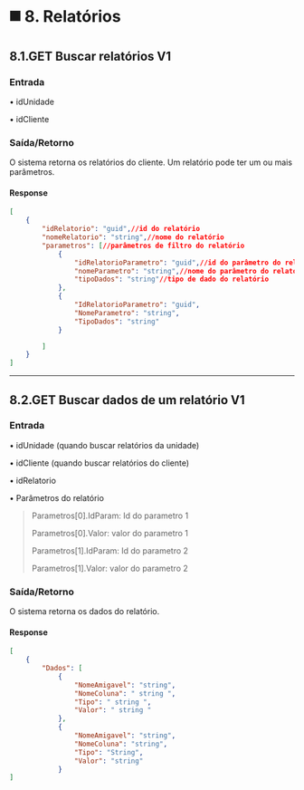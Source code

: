 # ◼️ 8. Relatórios

## 8.1.**GET** Buscar relatórios V1

### Entrada

• idUnidade

• idCliente

### Saída/Retorno

O sistema retorna os relatórios do cliente. Um relatório pode ter um ou mais parâmetros.

#### Response

```json
[
    {
        "idRelatorio": "guid",//id do relatório
        "nomeRelatorio": "string",//nome do relatório
        "parametros": [//parâmetros de filtro do relatório
            {
                "idRelatorioParametro": "guid",//id do parâmetro do relatório
                "nomeParametro": "string",//nome do parâmetro do relatório
                "tipoDados": "string"//tipo de dado do relatório            
            },
            {
                "IdRelatorioParametro": "guid",
                "NomeParametro": "string",
                "TipoDados": "string"
            }

        ]
    }
]
```

***

## 8.2.**GET** Buscar dados de um relatório V1

### Entrada

• idUnidade (quando buscar relatórios da unidade)

• idCliente (quando buscar relatórios do cliente)

• idRelatorio

• Parâmetros do relatório

> Parametros\[0].IdParam: Id do parametro 1
>
> Parametros\[0].Valor: valor do parametro 1
>
> Parametros\[1].IdParam: Id do parametro 2
>
> Parametros\[1].Valor: valor do parametro 2

### Saída/Retorno

O sistema retorna os dados do relatório.

#### Response

```json
[
    {
        "Dados": [
            {
                "NomeAmigavel": "string",
                "NomeColuna": " string ",
                "Tipo": " string ",
                "Valor": " string "
            },
            {
                "NomeAmigavel": "string",
                "NomeColuna": "string",
                "Tipo": "String",
                "Valor": "string"
            }
]
```
